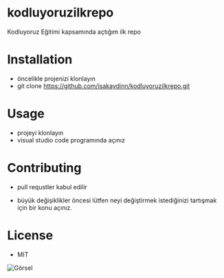# kodluyoruzilkrepo
Kodluyoruz Eğitimi kapsamında açtığım ilk repo

# Installation
- öncelikle projenizi klonlayın  
- git clone https://github.com/isakaydinn/kodluyoruzilkrepo.git

# Usage 
- projeyi klonlayın 
- visual studio code programında açınız 

# Contributing 
- pull requstler kabul edilir
* büyük değişiklikler öncesi lütfen neyi değiştirmek istediğinizi tartışmak için bir konu açınız.

# License
- MIT 

![Görsel](https://tr.wikipedia.org/wiki/Dosya:Galatasaray_Sports_Club_Logo.png)